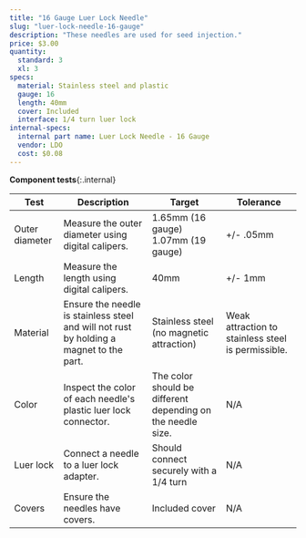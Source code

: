 ```yaml
---
title: "16 Gauge Luer Lock Needle"
slug: "luer-lock-needle-16-gauge"
description: "These needles are used for seed injection."
price: $3.00
quantity:
  standard: 3
  xl: 3
specs:
  material: Stainless steel and plastic
  gauge: 16
  length: 40mm
  cover: Included
  interface: 1/4 turn luer lock
internal-specs:
  internal part name: Luer Lock Needle - 16 Gauge
  vendor: LDO
  cost: $0.08
---
```


**Component tests**{:.internal}

|Test         |Description  |Target       |Tolerance    |
|-------------|-------------|-------------|-------------|
|Outer diameter|Measure the outer diameter using digital calipers.|1.65mm (16 gauge)<br>1.07mm (19 gauge)|+/- .05mm
|Length       |Measure the length using digital calipers.|40mm|+/- 1mm
|Material     |Ensure the needle is stainless steel and will not rust by holding a magnet to the part.|Stainless steel (no magnetic attraction)|Weak attraction to stainless steel is permissible.
|Color        |Inspect the color of each needle's plastic luer lock connector.|The color should be different depending on the needle size.|N/A
|Luer lock    |Connect a needle to a luer lock adapter.|Should connect securely with a 1/4 turn|N/A
|Covers       |Ensure the needles have covers.|Included cover|N/A
